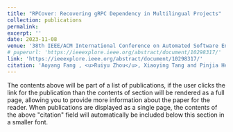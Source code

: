 ```yaml
---
title: "RPCover: Recovering gRPC Dependency in Multilingual Projects"
collection: publications
permalink: 
excerpt: ''
date: 2023-11-08
venue: '38th IEEE/ACM International Conference on Automated Software Engineering (ASE)'
# paperurl: 'https://ieeexplore.ieee.org/abstract/document/10298317/'
link: 'https://ieeexplore.ieee.org/abstract/document/10298317/'
citation: 'Aoyang Fang , <u>Ruiyu Zhou</u>, Xiaoying Tang and Pinjia He.'
---
```


The contents above will be part of a list of publications, if the user clicks the link for the publication than the contents of section will be rendered as a full page, allowing you to provide more information about the paper for the reader. When publications are displayed as a single page, the contents of the above "citation" field will automatically be included below this section in a smaller font.
